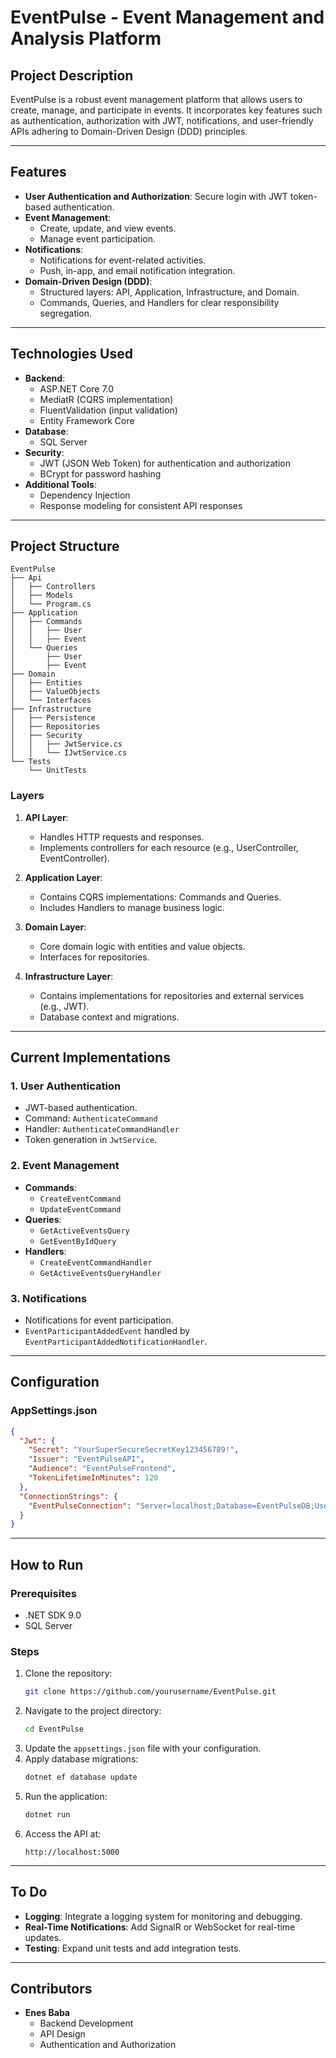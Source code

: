 # EventPulse - Event Management and Analysis Platform

## Project Description
EventPulse is a robust event management platform that allows users to create, manage, and participate in events. It incorporates key features such as authentication, authorization with JWT, notifications, and user-friendly APIs adhering to Domain-Driven Design (DDD) principles.

---

## Features
- **User Authentication and Authorization**: Secure login with JWT token-based authentication.
- **Event Management**:
  - Create, update, and view events.
  - Manage event participation.
- **Notifications**:
  - Notifications for event-related activities.
  - Push, in-app, and email notification integration.
- **Domain-Driven Design (DDD)**:
  - Structured layers: API, Application, Infrastructure, and Domain.
  - Commands, Queries, and Handlers for clear responsibility segregation.

---

## Technologies Used
- **Backend**:
  - ASP.NET Core 7.0
  - MediatR (CQRS implementation)
  - FluentValidation (input validation)
  - Entity Framework Core
- **Database**:
  - SQL Server
- **Security**:
  - JWT (JSON Web Token) for authentication and authorization
  - BCrypt for password hashing
- **Additional Tools**:
  - Dependency Injection
  - Response modeling for consistent API responses

---

## Project Structure

```plaintext
EventPulse
├── Api
│   ├── Controllers
│   ├── Models
│   └── Program.cs
├── Application
│   ├── Commands
│   │   ├── User
│   │   ├── Event
│   └── Queries
│       ├── User
│       ├── Event
├── Domain
│   ├── Entities
│   ├── ValueObjects
│   └── Interfaces
├── Infrastructure
│   ├── Persistence
│   ├── Repositories
│   ├── Security
│   │   ├── JwtService.cs
│   │   └── IJwtService.cs
└── Tests
    └── UnitTests
```

### Layers
1. **API Layer**:
   - Handles HTTP requests and responses.
   - Implements controllers for each resource (e.g., UserController, EventController).

2. **Application Layer**:
   - Contains CQRS implementations: Commands and Queries.
   - Includes Handlers to manage business logic.

3. **Domain Layer**:
   - Core domain logic with entities and value objects.
   - Interfaces for repositories.

4. **Infrastructure Layer**:
   - Contains implementations for repositories and external services (e.g., JWT).
   - Database context and migrations.

---

## Current Implementations

### **1. User Authentication**
- JWT-based authentication.
- Command: `AuthenticateCommand`
- Handler: `AuthenticateCommandHandler`
- Token generation in `JwtService`.

### **2. Event Management**
- **Commands**:
  - `CreateEventCommand`
  - `UpdateEventCommand`
- **Queries**:
  - `GetActiveEventsQuery`
  - `GetEventByIdQuery`
- **Handlers**:
  - `CreateEventCommandHandler`
  - `GetActiveEventsQueryHandler`

### **3. Notifications**
- Notifications for event participation.
- `EventParticipantAddedEvent` handled by `EventParticipantAddedNotificationHandler`.

---

## Configuration

### **AppSettings.json**
```json
{
  "Jwt": {
    "Secret": "YourSuperSecureSecretKey123456789!",
    "Issuer": "EventPulseAPI",
    "Audience": "EventPulseFrontend",
    "TokenLifetimeInMinutes": 120
  },
  "ConnectionStrings": {
    "EventPulseConnection": "Server=localhost;Database=EventPulseDB;User Id=sa;Password=YourSecurePassword;"
  }
}
```

---

## How to Run

### Prerequisites
- .NET SDK 9.0
- SQL Server

### Steps
1. Clone the repository:
   ```bash
   git clone https://github.com/yourusername/EventPulse.git
   ```
2. Navigate to the project directory:
   ```bash
   cd EventPulse
   ```
3. Update the `appsettings.json` file with your configuration.
4. Apply database migrations:
   ```bash
   dotnet ef database update
   ```
5. Run the application:
   ```bash
   dotnet run
   ```
6. Access the API at:
   ```
   http://localhost:5000
   ```

---

## To Do
- **Logging**: Integrate a logging system for monitoring and debugging.
- **Real-Time Notifications**: Add SignalR or WebSocket for real-time updates.
- **Testing**: Expand unit tests and add integration tests.

---

## Contributors
- **Enes Baba**
  - Backend Development
  - API Design
  - Authentication and Authorization

